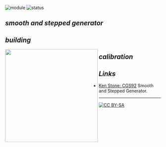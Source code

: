 ![module](https://img.shields.io/badge/module-other-yellow)
![status](https://img.shields.io/badge/status-not%20working-red)

## *smooth and stepped generator*
 
## *building*

<a href="https://spielhuus.github.io/elektrophon/images/4046-side.jpg"><img align="left" src="https://spielhuus.github.io/elektrophon/images/4046-side-tmb.jpg" height="300px"></img></a>


## *calibration*


## *Links*

* [Ken Stone: CGS92](https://www.elby-designs.com/webtek/cgs/serge/cgs92/cgs92_ssg.html) Smooth and Stepped Generator.


---
[![CC BY-SA](https://licensebuttons.net/l/by-sa/3.0/88x31.png)](https://creativecommons.org/licenses/by-sa/4.0/)

